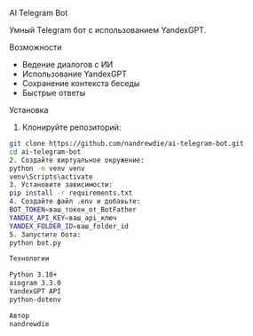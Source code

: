 AI Telegram Bot

Умный Telegram бот с использованием YandexGPT.

Возможности
-  Ведение диалогов с ИИ
-  Использование YandexGPT
-  Сохранение контекста беседы
-  Быстрые ответы

Установка

1. Клонируйте репозиторий:
```bash
git clone https://github.com/nandrewdie/ai-telegram-bot.git
cd ai-telegram-bot
2. Создайте виртуальное окружение:
python -m venv venv
venv\Scripts\activate
3. Установите зависимости: 
pip install -r requirements.txt
4. Создайте файл .env и добавьте:
BOT_TOKEN=ваш_токен_от_BotFather
YANDEX_API_KEY=ваш_api_ключ
YANDEX_FOLDER_ID=ваш_folder_id
5. Запустите бота:
python bot.py

Технологии

Python 3.10+
aiogram 3.3.0
YandexGPT API
python-dotenv

Автор
nandrewdie